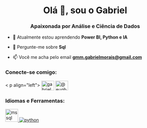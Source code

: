 <h1 align="center">Olá 👋, sou o Gabriel</h1>
<h3 align="center">Apaixonada por Análise e Ciência de Dados</h3>

- 🌱 Atualmente estou aprendendo **Power BI, Python e IA**

- 💬 Pergunte-me sobre **Sql**

- 📫 Você me acha pelo email **gmm.gabrielmorais@gmail.com**

<h3 align="left">Conecte-se comigo:</h3>
< p align="left">
<a href="https://linkedin.com/in/gabriel morais" target="blank"><img align="center" src="https://raw.githubusercontent.com /rahuldkjain/github-profile-readme-generator/master/src/images/icons/Social/linked-in-alt.svg" alt="gabriel morais" height="30" width="40" /></a >
<uma href="https://instagram.com/@eugbmorais" target="blank"><img align="center" src="https://raw.githubusercontent.com/rahuldkjain/github-profile-readme-generator/ master/src/images/icons/Social/instagram.svg" alt="@eugbmorais" height="30" width="40" /></a>
</p>

<h3 align="left">Idiomas e Ferramentas:</h3>
<p align="left"> <a href="https://www.microsoft.com/en-us/sql-server" target="_blank" rel="noreferrer"> <img src="https://www.svgrepo.com/show/303229/microsoft-sql-server-logo.svg" alt="mssql" width="40" height="40"/> </a> <a href="https://www.python.org" target="_blank" rel="noreferrer"> <img src="https://raw.githubusercontent.com/devicons/devicon/master/icons/python/python -original.svg" alt="python" largura="40" altura="40"/> </a> </p>

<!---
- 👋 Hi, I’m @eugbmorais
- 👀 I’m interested in data
- 🌱 I’m currently learning data science
- 💞️ I’m looking to collaborate on ...
- 📫 How to reach me ...
- 😄 Pronouns: ...
- ⚡ Fun fact: ...


eugbmorais/eugbmorais is a ✨ special ✨ repository because its `README.md` (this file) appears on your GitHub profile.
You can click the Preview link to take a look at your changes.
--->
